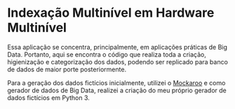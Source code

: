 # Indexação Multinível em Hardware Multinível

Essa aplicação se concentra, principalmente, em aplicações práticas de Big Data. Portanto, aqui se encontra o código que realiza toda a criação, higienização e categorização dos dados, podendo ser replicado para banco de dados de maior porte posteriormente.

Para a geração dos dados fictícios inicialmente, utilizei o [Mockaroo](https://mockaroo.com/) e como gerador de dados de Big Data, realizei a criação do meu próprio gerador de dados fictícios em Python 3.